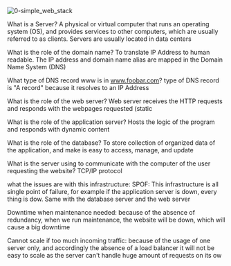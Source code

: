 ![0-simple_web_stack](https://github.com/SohaibHegazy/alx-system_engineering-devops/assets/143375340/60f1ae8f-a3bf-40f2-90bb-6146bb7d0e78)

What is a Server?
A physical or virtual computer that runs an operating system (OS), and provides services to other computers, which are usually referred to as clients. Servers are usually located in data centers

What is the role of the domain name?
To translate IP Address to human readable. The IP address and domain name alias are mapped in the Domain Name System (DNS)

What type of DNS record www is in www.foobar.com?
type of DNS record is "A record" because it resolves to an IP Address

What is the role of the web server?
Web server receives the HTTP requests and responds with the webpages requested (static

What is the role of the application server?
Hosts the logic of the program and responds with dynamic content

What is the role of the database?
To store collection of organized data of the application, and make is easy to access, manage, and update

What is the server using to communicate with the computer of the user requesting the website?
TCP/IP protocol

what the issues are with this infrastructure:
SPOF:
This infrastructure is all single point of failure, for example if the application server is down, every thing is dow. Same with the database server and the web server

Downtime when maintenance needed:
because of the absence of redundancy, when we run maintenance, the website will be down, which will cause a big downtime

Cannot scale if too much incoming traffic:
because of the usage of one server only, and accordingly the absence of a load balancer it will not be easy to scale as the server can't handle huge amount of requests on its ow

